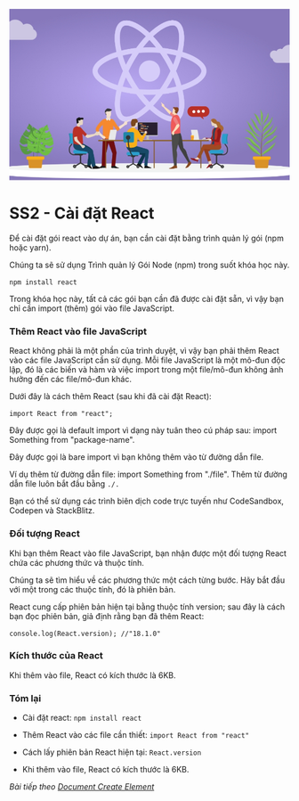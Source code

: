 ![Create-HTML-1](images/react.jpg) 

# SS2 - Cài đặt React

Để cài đặt gói react vào dự án, bạn cần cài đặt bằng trình quản lý gói (npm hoặc yarn).

Chúng ta sẽ sử dụng Trình quản lý Gói Node (npm) trong suốt khóa học này.

```
npm install react
```
Trong khóa học này, tất cả các gói bạn cần đã được cài đặt sẵn, vì vậy bạn chỉ cần import (thêm) gói vào file JavaScript.

### Thêm React vào file JavaScript

React không phải là một phần của trình duyệt, vì vậy bạn phải thêm React vào các file JavaScript cần sử dụng. Mỗi file JavaScript là một mô-đun độc lập, đó là các biến và hàm và việc import trong một file/mô-đun không ảnh hưởng đến các file/mô-đun khác.

Dưới đây là cách thêm React (sau khi đã cài đặt React):

```
import React from "react";
```

Đây được gọi là default import vì dạng này tuân theo cú pháp sau: import Something from "package-name".

Đây được gọi là bare import vì bạn không thêm vào từ đường dẫn file. 

Ví dụ thêm từ đường dẫn file: import Something from "./file". Thêm từ đường dẫn file luôn bắt đầu bằng `./.`

Bạn có thể sử dụng các trình biên dịch code trực tuyến như CodeSandbox, Codepen và StackBlitz.

### Đối tượng React

Khi bạn thêm React vào file JavaScript, bạn nhận được một đối tượng React chứa các phương thức và thuộc tính.

Chúng ta sẽ tìm hiểu về các phương thức một cách từng bước. Hãy bắt đầu với một trong các thuộc tính, đó là phiên bản.

React cung cấp phiên bản hiện tại bằng thuộc tính version; sau đây là cách bạn đọc phiên bản, giả định rằng bạn đã thêm React:

```
console.log(React.version); //"18.1.0"
```

### Kích thước của React

Khi thêm vào file, React có kích thước là 6KB.

### Tóm lại

- Cài đặt react: `npm install react`

- Thêm React vào các file cần thiết: `import React from "react"`

- Cách lấy phiên bản React hiện tại: `React.version`

- Khi thêm vào file, React có kích thước là 6KB.

*Bài tiếp theo [Document Create Element](/lesson/session/session_03_document_create_element.md)*
